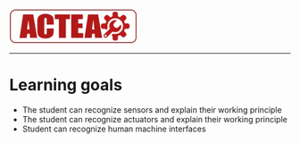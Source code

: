 
![ACTEA](../Logo_ACTEA_2.jpg)
_____________________________________
# Learning goals
* The student can recognize sensors and explain their working principle
* The student can recognize actuators and explain their working principle
* Student can recognize human machine interfaces
